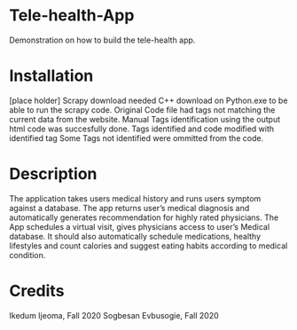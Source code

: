 # Tele-health-App
Demonstration on how to build the tele-health app.  

# Installation
 [place holder]
 Scrapy download needed C++ download on Python.exe to be able to run the scrapy code.
 Original Code file had tags not matching the current data from the website.
 Manual Tags identification using the output html code was succesfully done.
 Tags identified and code modified with identified tag
 Some Tags not identified were ommitted from the code. 
 


# Description
 The application takes users medical history and runs users symptom against a database. The app returns user’s medical diagnosis and automatically generates recommendation for highly rated physicians. The App schedules a virtual visit, gives physicians access to user’s Medical database. It should also automatically schedule medications, healthy lifestyles and count calories and suggest eating habits according to medical condition.

# Credits
Ikedum Ijeoma,   Fall 2020
Sogbesan Evbusogie,  Fall 2020
